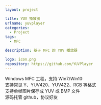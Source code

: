 ```yaml
---
layout: project

title: YUV 播放器
urlname: yuvplayer
categories:
  - Project
tags:
  - MFC

description: 基于 MFC 的 YUV 播放器

logo: icon.png
repository: https://github.com/YUVPlayer
---
```


Windows MFC 工程，支持 Win7/Win10   
支持常见 Y、YUV420、YUV422、RGB 等格式  
支持单帧图片保存成 YUV 或 BMP 文件  
源码托管 github，协议好友